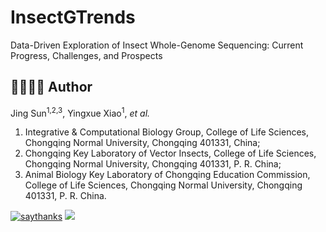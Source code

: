 # InsectGTrends
 Data-Driven Exploration of Insect Whole-Genome Sequencing: Current Progress, Challenges, and Prospects

## 👩‍🏫👨‍🏫 Author 

Jing Sun<sup>1,2,3</sup>, Yingxue Xiao<sup>1</sup>, *et al.*

1) Integrative & Computational Biology Group, College of Life Sciences, Chongqing Normal University, Chongqing 401331, China; 
2) Chongqing Key Laboratory of Vector Insects, College of Life Sciences, Chongqing Normal University, Chongqing 401331, P. R. China; 
3) Animal Biology Key Laboratory of Chongqing Education Commission, College of Life Sciences, Chongqing Normal University, Chongqing 401331, P. R. China.

[![saythanks](https://img.shields.io/badge/say-thanks-ff69b4.svg)](https://libcell.github.io)
[![](https://img.shields.io/badge/follow%20me%20on-WeChat-green.svg)](https://libcell.github.io)

